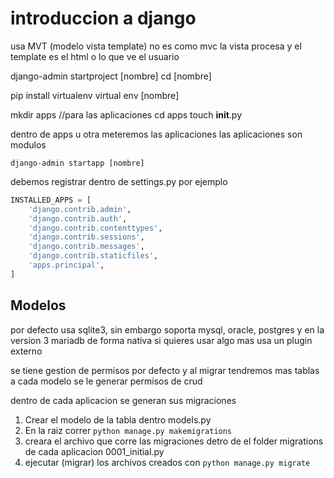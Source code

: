 # introduccion a django

usa MVT (modelo vista template) no es como mvc la vista procesa y el template es el html o lo que ve el usuario


django-admin startproject [nombre]
cd [nombre]


pip install virtualenv
virtual env [nombre]


mkdir apps //para las aplicaciones
cd apps
touch __init__.py


dentro de apps u otra meteremos las aplicaciones
las aplicaciones son modulos

```shell
django-admin startapp [nombre]
```

debemos registrar dentro de settings.py por ejemplo

```python
INSTALLED_APPS = [
    'django.contrib.admin',
    'django.contrib.auth',
    'django.contrib.contenttypes',
    'django.contrib.sessions',
    'django.contrib.messages',
    'django.contrib.staticfiles',
    'apps.principal',
]
```


## Modelos

por defecto usa sqlite3, sin embargo soporta mysql, oracle, postgres y en la version 3 mariadb de forma nativa si quieres usar algo mas usa un plugin externo

se tiene gestion de permisos por defecto y al migrar tendremos mas tablas a cada modelo se le generar permisos de crud

dentro de cada aplicacion se generan sus migraciones

1. Crear el modelo de la tabla dentro models.py
2. En la raiz correr `python manage.py makemigrations`
3. creara el archivo que corre las migraciones detro de el folder migrations de cada aplicacion 0001_initial.py
4. ejecutar (migrar) los archivos creados con `python manage.py migrate`
